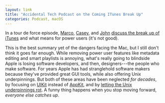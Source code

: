 ```yaml
---
layout: link
title: "Accidental Tech Podcast on the Coming ITunes Break Up"
categories: Podcast, macOS
---
```


In a tour de force episode, [Marco](https://twitter.com/marcoarment), [Casey](https://twitter.com/caseyliss), and [John](https://twitter.com/siracusa) [discuss the break up of iTunes](http://atp.fm/episodes/321) and what means for power users (it's not good).

This is the best summary yet of the dangers facing the Mac, but I still don't think it goes far enough. While removing power user features like metadata editing and smart playlists is annoying, what's really going to blindside Apple is losing software developers, and then, designers---the people who make software. For years Apple has had stranglehold software makers because they've provided great GUI tools, while also offering Unix underpinnings. But both of these areas have been neglected *for decades*, by focusing on [UIKit](https://en.wikipedia.org/wiki/Cocoa_Touch) instead of [AppKit](https://en.wikipedia.org/wiki/Application_Kit), and by [letting the Unix underpinnings rot](/2019/04/11/2012-apples-great-gpl-purge/). A funny thing happens when you stop moving forward, *everyone else catches up*.